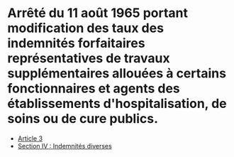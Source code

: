 # Arrêté du 11 août 1965 portant modification des taux des indemnités forfaitaires représentatives de travaux supplémentaires allouées à certains fonctionnaires et agents des établissements d'hospitalisation, de soins ou de cure publics.

- [Article 3](article-3.md)
- [Section IV : Indemnités diverses](section-iv)
